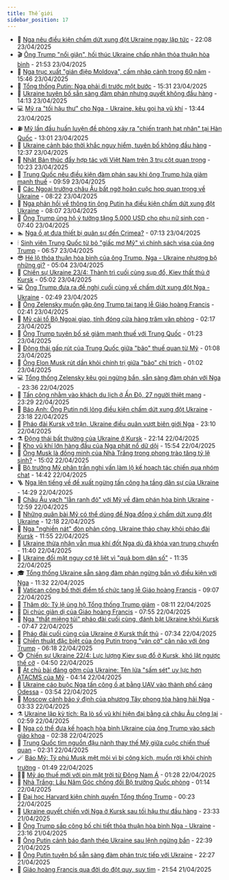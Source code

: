 ```yaml
---
title: Thế giới
sidebar_position: 17
---
```


<!-- dantri-the-gioi:START -->
- 🌋 [Nga nêu điều kiện chấm dứt xung đột Ukraine ngay lập tức](https://dantri.com.vn/the-gioi/nga-neu-dieu-kien-cham-dut-xung-dot-ukraine-ngay-lap-tuc-20250424050236717.htm) - 22:08 23/04/2025
- 🎬 [Ông Trump &quot;nổi giận&quot;, hối thúc Ukraine chấp nhận thỏa thuận hòa bình](https://dantri.com.vn/the-gioi/ong-trump-noi-gian-hoi-thuc-ukraine-chap-nhan-thoa-thuan-hoa-binh-20250424012135203.htm) - 21:53 23/04/2025
- 🧰 [Nga trục xuất &quot;gián điệp Moldova&quot;, cấm nhập cảnh trong 60 năm](https://dantri.com.vn/the-gioi/nga-truc-xuat-gian-diep-moldova-cam-nhap-canh-trong-60-nam-20250423195033031.htm) - 15:46 23/04/2025
- 🌋 [Tổng thống Putin: Nga phải đi trước một bước](https://dantri.com.vn/the-gioi/tong-thong-putin-nga-phai-di-truoc-mot-buoc-20250423215252686.htm) - 15:31 23/04/2025
- 🗽 [Ukraine tuyên bố sẵn sàng đàm phán nhưng quyết không đầu hàng](https://dantri.com.vn/the-gioi/ukraine-tuyen-bo-san-sang-dam-phan-nhung-quyet-khong-dau-hang-20250423192700872.htm) - 14:13 23/04/2025
- 💻 [Mỹ ra &quot;tối hậu thư&quot; cho Nga - Ukraine, kêu gọi hạ vũ khí](https://dantri.com.vn/the-gioi/my-ra-toi-hau-thu-cho-nga-ukraine-keu-goi-ha-vu-khi-20250423181716819.htm) - 13:44 23/04/2025
- ⛽️ [Mỹ lần đầu huấn luyện đề phòng xảy ra &quot;chiến tranh hạt nhân&quot; tại Hàn Quốc](https://dantri.com.vn/the-gioi/my-lan-dau-huan-luyen-de-phong-xay-ra-chien-tranh-hat-nhan-tai-han-quoc-20250423160711472.htm) - 13:01 23/04/2025
- 🤩 [Ukraine cảnh báo thời khắc nguy hiểm, tuyên bố không đầu hàng](https://dantri.com.vn/the-gioi/ukraine-canh-bao-thoi-khac-nguy-hiem-tuyen-bo-khong-dau-hang-20250423190407187.htm) - 12:37 23/04/2025
- 🧐 [Nhật Bản thúc đẩy hợp tác với Việt Nam trên 3 trụ cột quan trọng](https://dantri.com.vn/the-gioi/nhat-ban-thuc-day-hop-tac-voi-viet-nam-tren-3-tru-cot-quan-trong-20250423170529574.htm) - 10:23 23/04/2025
- 🎊 [Trung Quốc nêu điều kiện đàm phán sau khi ông Trump hứa giảm mạnh thuế](https://dantri.com.vn/the-gioi/trung-quoc-neu-dieu-kien-dam-phan-sau-khi-ong-trump-hua-giam-manh-thue-20250423165508687.htm) - 09:59 23/04/2025
- 📝 [Các Ngoại trưởng châu Âu bất ngờ hoãn cuộc họp quan trọng về Ukraine](https://dantri.com.vn/the-gioi/cac-ngoai-truong-chau-au-bat-ngo-hoan-cuoc-hop-quan-trong-ve-ukraine-20250423150702339.htm) - 08:22 23/04/2025
- 🤡 [Nga phản hồi về thông tin ông Putin hạ điều kiện chấm dứt xung đột Ukraine](https://dantri.com.vn/the-gioi/nga-phan-hoi-ve-thong-tin-ong-putin-ha-dieu-kien-cham-dut-xung-dot-ukraine-20250423150216234.htm) - 08:07 23/04/2025
- 🥷 [Ông Trump ủng hộ ý tưởng tặng 5.000 USD cho phụ nữ sinh con](https://dantri.com.vn/the-gioi/ong-trump-ung-ho-y-tuong-tang-5000-usd-cho-phu-nu-sinh-con-20250423143738073.htm) - 07:40 23/04/2025
- 🏊 [Nga ồ ạt đưa thiết bị quân sự đến Crimea?](https://dantri.com.vn/the-gioi/nga-o-at-dua-thiet-bi-quan-su-den-crimea-20250423141041824.htm) - 07:13 23/04/2025
- 🕯 [Sinh viên Trung Quốc từ bỏ &quot;giấc mơ Mỹ&quot; vì chính sách visa của ông Trump](https://dantri.com.vn/the-gioi/sinh-vien-trung-quoc-tu-bo-giac-mo-my-vi-chinh-sach-visa-cua-ong-trump-20250423135310302.htm) - 06:57 23/04/2025
- 😎 [Hé lộ thỏa thuận hòa bình của ông Trump, Nga - Ukraine nhượng bộ những gì?](https://dantri.com.vn/the-gioi/he-lo-thoa-thuan-hoa-binh-cua-ong-trump-nga-ukraine-nhuong-bo-nhung-gi-20250423115915549.htm) - 05:04 23/04/2025
- 🌈 [Chiến sự Ukraine 23/4: Thành trì cuối cùng sụp đổ, Kiev thất thủ ở Kursk](https://dantri.com.vn/the-gioi/chien-su-ukraine-234-thanh-tri-cuoi-cung-sup-do-kiev-that-thu-o-kursk-20250423092656494.htm) - 05:02 23/04/2025
- 💻 [Ông Trump đưa ra đề nghị cuối cùng về chấm dứt xung đột Nga - Ukraine](https://dantri.com.vn/the-gioi/ong-trump-dua-ra-de-nghi-cuoi-cung-ve-cham-dut-xung-dot-nga-ukraine-20250423094416864.htm) - 02:49 23/04/2025
- 🤖 [Ông Zelensky muốn gặp ông Trump tại tang lễ Giáo hoàng Francis](https://dantri.com.vn/the-gioi/ong-zelensky-muon-gap-ong-trump-tai-tang-le-giao-hoang-francis-20250423093531784.htm) - 02:41 23/04/2025
- 🦏 [Mỹ cải tổ Bộ Ngoại giao, tính đóng cửa hàng trăm văn phòng](https://dantri.com.vn/the-gioi/my-cai-to-bo-ngoai-giao-tinh-dong-cua-hang-tram-van-phong-20250423090856785.htm) - 02:17 23/04/2025
- 🌁 [Ông Trump tuyên bố sẽ giảm mạnh thuế với Trung Quốc](https://dantri.com.vn/the-gioi/ong-trump-tuyen-bo-se-giam-manh-thue-voi-trung-quoc-20250423081748052.htm) - 01:23 23/04/2025
- 🐘 [Động thái gấp rút của Trung Quốc giữa &quot;bão&quot; thuế quan từ Mỹ](https://dantri.com.vn/the-gioi/dong-thai-gap-rut-cua-trung-quoc-giua-bao-thue-quan-tu-my-20250423071410692.htm) - 01:08 23/04/2025
- 🥷 [Ông Elon Musk rút dần khỏi chính trị giữa &quot;bão&quot; chỉ trích](https://dantri.com.vn/the-gioi/ong-elon-musk-rut-dan-khoi-chinh-tri-giua-bao-chi-trich-20250423074605128.htm) - 01:02 23/04/2025
- 💻 [Tổng thống Zelensky kêu gọi ngừng bắn, sẵn sàng đàm phán với Nga](https://dantri.com.vn/the-gioi/tong-thong-zelensky-keu-goi-ngung-ban-san-sang-dam-phan-voi-nga-20250423061229760.htm) - 23:36 22/04/2025
- 🎡 [Tấn công nhằm vào khách du lịch ở Ấn Độ, 27 người thiệt mạng](https://dantri.com.vn/the-gioi/tan-cong-nham-vao-khach-du-lich-o-an-do-27-nguoi-thiet-mang-20250423062811237.htm) - 23:29 22/04/2025
- 🧰 [Báo Anh: Ông Putin nới lỏng điều kiện chấm dứt xung đột Ukraine](https://dantri.com.vn/the-gioi/bao-anh-ong-putin-noi-long-dieu-kien-cham-dut-xung-dot-ukraine-20250423053926154.htm) - 23:18 22/04/2025
- 🥸 [Pháo đài Kursk vỡ trận, Ukraine điều quân vượt biên giới Nga](https://dantri.com.vn/the-gioi/phao-dai-kursk-vo-tran-ukraine-dieu-quan-vuot-bien-gioi-nga-20250423054858859.htm) - 23:10 22/04/2025
- ⚗️ [Động thái bất thường của Ukraine ở Kursk](https://dantri.com.vn/the-gioi/dong-thai-bat-thuong-cua-ukraine-o-kursk-20250423050643538.htm) - 22:14 22/04/2025
- 🌮 [Kho vũ khí lớn hàng đầu của Nga phát nổ dữ dội](https://dantri.com.vn/the-gioi/kho-vu-khi-lon-hang-dau-cua-nga-phat-no-du-doi-20250422224929859.htm) - 15:54 22/04/2025
- 🎃 [Ông Musk là đồng minh của Nhà Trắng trong phong trào tăng tỷ lệ sinh?](https://dantri.com.vn/the-gioi/ong-musk-la-dong-minh-cua-nha-trang-trong-phong-trao-tang-ty-le-sinh-20250422220117593.htm) - 15:02 22/04/2025
- 💫 [Bộ trưởng Mỹ phân trần nghi vấn làm lộ kế hoạch tác chiến qua nhóm chat](https://dantri.com.vn/the-gioi/bo-truong-my-phan-tran-nghi-van-lam-lo-ke-hoach-tac-chien-qua-nhom-chat-20250422213158203.htm) - 14:42 22/04/2025
- 🪜 [Nga lên tiếng về đề xuất ngừng tấn công hạ tầng dân sự của Ukraine](https://dantri.com.vn/the-gioi/nga-len-tieng-ve-de-xuat-ngung-tan-cong-ha-tang-dan-su-cua-ukraine-20250422212256430.htm) - 14:29 22/04/2025
- 🌋 [Châu Âu vạch &quot;lằn ranh đỏ&quot; với Mỹ về đàm phán hòa bình Ukraine](https://dantri.com.vn/the-gioi/chau-au-vach-lan-ranh-do-voi-my-ve-dam-phan-hoa-binh-ukraine-20250422195043939.htm) - 12:59 22/04/2025
- 🦏 [Những quân bài Mỹ có thể dùng để Nga đồng ý chấm dứt xung đột Ukraine](https://dantri.com.vn/the-gioi/nhung-quan-bai-my-co-the-dung-de-nga-dong-y-cham-dut-xung-dot-ukraine-20250422183049786.htm) - 12:18 22/04/2025
- 👀 [Nga &quot;nghiền nát&quot; đòn phản công, Ukraine tháo chạy khỏi pháo đài Kursk](https://dantri.com.vn/the-gioi/nga-nghien-nat-don-phan-cong-ukraine-thao-chay-khoi-phao-dai-kursk-20250422170231724.htm) - 11:55 22/04/2025
- 🧰 [Ukraine thừa nhận vẫn mua khí đốt Nga dù đã khóa van trung chuyển](https://dantri.com.vn/the-gioi/ukraine-thua-nhan-van-mua-khi-dot-nga-du-da-khoa-van-trung-chuyen-20250422174541499.htm) - 11:40 22/04/2025
- 🚀 [Ukraine đối mặt nguy cơ tê liệt vì &quot;quả bom dân số&quot;](https://dantri.com.vn/the-gioi/ukraine-doi-mat-nguy-co-te-liet-vi-qua-bom-dan-so-20250422172109530.htm) - 11:35 22/04/2025
- 🎓 [Tổng thống Ukraine sẵn sàng đàm phán ngừng bắn vô điều kiện với Nga](https://dantri.com.vn/the-gioi/tong-thong-ukraine-san-sang-dam-phan-ngung-ban-vo-dieu-kien-voi-nga-20250422151600875.htm) - 11:32 22/04/2025
- 🥸 [Vatican công bố thời điểm tổ chức tang lễ Giáo hoàng Francis](https://dantri.com.vn/the-gioi/vatican-cong-bo-thoi-diem-to-chuc-tang-le-giao-hoang-francis-20250422155658233.htm) - 09:07 22/04/2025
- 🦅 [Thăm dò: Tỷ lệ ủng hộ Tổng thống Trump giảm](https://dantri.com.vn/the-gioi/tham-do-ty-le-ung-ho-tong-thong-trump-giam-20250422150747576.htm) - 08:11 22/04/2025
- 🤭 [Di chúc giản dị của Giáo hoàng Francis](https://dantri.com.vn/the-gioi/di-chuc-gian-di-cua-giao-hoang-francis-20250422144816514.htm) - 07:55 22/04/2025
- 🤖 [Nga &quot;thắt miệng túi&quot; pháo đài cuối cùng, đánh bật Ukraine khỏi Kursk](https://dantri.com.vn/the-gioi/nga-that-mieng-tui-phao-dai-cuoi-cung-danh-bat-ukraine-khoi-kursk-20250422142528927.htm) - 07:47 22/04/2025
- 🐲 [Pháo đài cuối cùng của Ukraine ở Kursk thất thủ](https://dantri.com.vn/the-gioi/phao-dai-cuoi-cung-cua-ukraine-o-kursk-that-thu-20250422140124072.htm) - 07:34 22/04/2025
- 🫣 [Chiến thuật đặc biệt của ông Putin trong &quot;ván cờ&quot; cân não với ông Trump](https://dantri.com.vn/the-gioi/chien-thuat-dac-biet-cua-ong-putin-trong-van-co-can-nao-voi-ong-trump-20250422125602847.htm) - 06:18 22/04/2025
- 🐵 [Chiến sự Ukraine 22/4: Lực lượng Kiev sụp đổ ở Kursk, khó lật ngược thế cờ](https://dantri.com.vn/the-gioi/chien-su-ukraine-224-luc-luong-kiev-sup-do-o-kursk-kho-lat-nguoc-the-co-20250422114151874.htm) - 04:50 22/04/2025
- 🫶 [Át chủ bài đáng gờm của Ukraine: Tên lửa &quot;sấm sét&quot; uy lực hơn ATACMS của Mỹ](https://dantri.com.vn/the-gioi/at-chu-bai-dang-gom-cua-ukraine-ten-lua-sam-set-uy-luc-hon-atacms-cua-my-20250422111317720.htm) - 04:14 22/04/2025
- 💃 [Ukraine cáo buộc Nga tấn công ồ ạt bằng UAV vào thành phố cảng Odessa](https://dantri.com.vn/the-gioi/ukraine-cao-buoc-nga-tan-cong-o-at-bang-uav-vao-thanh-pho-cang-odessa-20250422105413107.htm) - 03:54 22/04/2025
- 💫 [Moscow cảnh báo ý định của phương Tây phong tỏa hàng hải Nga](https://dantri.com.vn/the-gioi/moscow-canh-bao-y-dinh-cua-phuong-tay-phong-toa-hang-hai-nga-20250422102227810.htm) - 03:33 22/04/2025
- ⚗️ [Ukraine lập kỳ tích: Ra lò số vũ khí hiện đại bằng cả châu Âu cộng lại](https://dantri.com.vn/the-gioi/ukraine-lap-ky-tich-ra-lo-so-vu-khi-hien-dai-bang-ca-chau-au-cong-lai-20250421164421578.htm) - 02:59 22/04/2025
- 🥷 [Nga có thể đưa kế hoạch hòa bình Ukraine của ông Trump vào sách giáo khoa](https://dantri.com.vn/the-gioi/nga-co-the-dua-ke-hoach-hoa-binh-ukraine-cua-ong-trump-vao-sach-giao-khoa-20250422092358421.htm) - 02:38 22/04/2025
- 🥸 [Trung Quốc tìm nguồn đậu nành thay thế Mỹ giữa cuộc chiến thuế quan](https://dantri.com.vn/the-gioi/trung-quoc-tim-nguon-dau-nanh-thay-the-my-giua-cuoc-chien-thue-quan-20250422093105082.htm) - 02:31 22/04/2025
- 🪄 [Báo Mỹ: Tỷ phú Musk mệt mỏi vì bị công kích, muốn rời khỏi chính trường](https://dantri.com.vn/the-gioi/bao-my-ty-phu-musk-met-moi-vi-bi-cong-kich-muon-roi-khoi-chinh-truong-20250422083827181.htm) - 01:49 22/04/2025
- 🧑‍💻 [Mỹ áp thuế mới với pin mặt trời từ Đông Nam Á](https://dantri.com.vn/the-gioi/my-ap-thue-moi-voi-pin-mat-troi-tu-dong-nam-a-20250422082203794.htm) - 01:28 22/04/2025
- 🤭 [Nhà Trắng: Lầu Năm Góc chống đối Bộ trưởng Quốc phòng](https://dantri.com.vn/the-gioi/nha-trang-lau-nam-goc-chong-doi-bo-truong-quoc-phong-20250422071949395.htm) - 01:14 22/04/2025
- 🗽 [Đại học Harvard kiện chính quyền Tổng thống Trump](https://dantri.com.vn/the-gioi/dai-hoc-harvard-kien-chinh-quyen-tong-thong-trump-20250422065748421.htm) - 00:23 22/04/2025
- 🤖 [Ukraine quyết chiến với Nga ở Kursk sau tối hậu thư đầu hàng](https://dantri.com.vn/the-gioi/ukraine-quyet-chien-voi-nga-o-kursk-sau-toi-hau-thu-dau-hang-20250422060427709.htm) - 23:33 21/04/2025
- 🌈 [Ông Trump sắp công bố chi tiết thỏa thuận hòa bình Nga - Ukraine](https://dantri.com.vn/the-gioi/ong-trump-sap-cong-bo-chi-tiet-thoa-thuan-hoa-binh-nga-ukraine-20250422060935134.htm) - 23:16 21/04/2025
- 🤩 [Ông Putin cảnh báo đanh thép Ukraine sau lệnh ngừng bắn](https://dantri.com.vn/the-gioi/ong-putin-canh-bao-danh-thep-ukraine-sau-lenh-ngung-ban-20250422053321637.htm) - 22:39 21/04/2025
- 🤗 [Ông Putin tuyên bố sẵn sàng đàm phán trực tiếp với Ukraine](https://dantri.com.vn/the-gioi/ong-putin-tuyen-bo-san-sang-dam-phan-truc-tiep-voi-ukraine-20250422051940284.htm) - 22:27 21/04/2025
- 🙉 [Giáo hoàng Francis qua đời do đột quỵ, suy tim](https://dantri.com.vn/the-gioi/giao-hoang-francis-qua-doi-do-dot-quy-suy-tim-20250422043703300.htm) - 21:54 21/04/2025<!-- dantri-the-gioi:END -->
